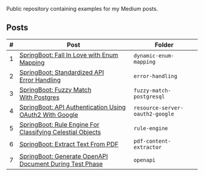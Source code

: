 Public repository containing examples for my Medium posts.

## Posts
| #  | Post | Folder |
| ------------- | ------------- | ------------- |
| 1  | [SpringBoot: Fall In Love with Enum Mapping](https://medium.com/@georgeberar.contact/springboot-fall-in-love-with-enum-mapping-aa212c5e2056)  | `dynamic-enum-mapping` |
| 2  | [SpringBoot: Standardized API Error Handling](https://medium.com/@georgeberar.contact/springboot-standardized-api-exception-handling-f31510861350)  | `error-handling` |
| 3  | [SpringBoot: Fuzzy Match With Postgres](https://medium.com/@georgeberar.contact/springboot-fuzzy-match-with-postgres-8eb6bfd17b58)  | `fuzzy-match-postgresql` |
| 4  | [SpringBoot: API Authentication Using OAuth2 With Google](https://medium.com/@georgeberar.contact/springboot-api-authentication-using-oauth2-with-google-655b8759f0ac) | `resource-server-oauth2-google` |
| 5  | [SpringBoot: Rule Engine For Classifying Celestial Objects](https://medium.com/@georgeberar.contact/springboot-rule-engine-for-classifying-celestial-objects-6af6d4f824a6) | `rule-engine` |
| 6  | [SpringBoot: Extract Text From PDF](https://medium.com/@georgeberar/springboot-extract-text-from-pdf-1d8d41b5adac) | `pdf-content-extractor` |
| 7  | [SpringBoot: Generate OpenAPI Document During Test Phase](https://medium.com/@georgeberar/springboot-generate-openapi-document-during-test-phase-a3a793a50dfe) | `openapi` |